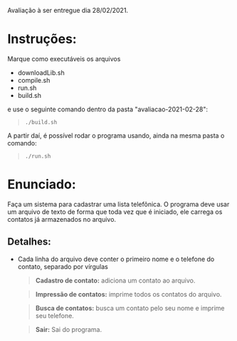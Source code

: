 Avaliação à ser entregue dia 28/02/2021.

# Instruções:

Marque como executáveis os arquivos
- downloadLib.sh
- compile.sh
- run.sh
- build.sh

e use o seguinte comando dentro da pasta "avaliacao-2021-02-28":
> `./build.sh`

A partir daí, é possível rodar o programa usando, ainda na mesma pasta o comando:
> `./run.sh` 

# Enunciado:

Faça um sistema para cadastrar uma lista telefônica. O programa deve usar um
arquivo de texto de forma que toda vez que é iniciado, ele carrega os contatos
já armazenados no arquivo.

## Detalhes:

- Cada linha do arquivo deve conter o primeiro nome e o telefone do contato, separado por vírgulas

  > **Cadastro de contato:** adiciona um contato ao arquivo.

  > **Impressão de contatos:** imprime todos os contatos do arquivo.

  > **Busca de contatos:** busca um contato pelo seu nome e imprime seu telefone.

  > **Sair:** Sai do programa.
